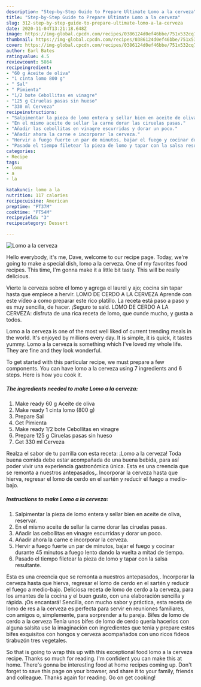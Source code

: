 ```yaml
---
description: "Step-by-Step Guide to Prepare Ultimate Lomo a la cerveza"
title: "Step-by-Step Guide to Prepare Ultimate Lomo a la cerveza"
slug: 312-step-by-step-guide-to-prepare-ultimate-lomo-a-la-cerveza
date: 2020-11-04T13:21:18.648Z
image: https://img-global.cpcdn.com/recipes/0386124d0ef46bbe/751x532cq70/lomo-a-la-cerveza-foto-principal.jpg
thumbnail: https://img-global.cpcdn.com/recipes/0386124d0ef46bbe/751x532cq70/lomo-a-la-cerveza-foto-principal.jpg
cover: https://img-global.cpcdn.com/recipes/0386124d0ef46bbe/751x532cq70/lomo-a-la-cerveza-foto-principal.jpg
author: Earl Bates
ratingvalue: 4.5
reviewcount: 5864
recipeingredient:
- "60 g Aceite de oliva"
- "1 cinta lomo 800 g"
- " Sal"
- " Pimienta"
- "1/2 bote Cebollitas en vinagre"
- "125 g Ciruelas pasas sin hueso"
- "330 ml Cerveza"
recipeinstructions:
- "Salpimentar la pieza de lomo entera y sellar bien en aceite de oliva, reservar."
- "En el mismo aceite de sellar la carne dorar las ciruelas pasas."
- "Añadir las cebollitas en vinagre escurridas y dorar un poco."
- "Añadir ahora la carne e incorporar la cerveza."
- "Hervir a fuego fuerte un par de minutos, bajar el fuego y cocinar durante 45 minutos a fuego lento dando la vuelta a mitad de tiempo."
- "Pasado el tiempo filetear la pieza de lomo y tapar con la salsa resultante."
categories:
- Recipe
tags:
- lomo
- a
- la

katakunci: lomo a la 
nutrition: 117 calories
recipecuisine: American
preptime: "PT37M"
cooktime: "PT54M"
recipeyield: "3"
recipecategory: Dessert

---
```



![Lomo a la cerveza](https://img-global.cpcdn.com/recipes/0386124d0ef46bbe/751x532cq70/lomo-a-la-cerveza-foto-principal.jpg)

Hello everybody, it's me, Dave, welcome to our recipe page. Today, we're going to make a special dish, lomo a la cerveza. One of my favorites food recipes. This time, I'm gonna make it a little bit tasty. This will be really delicious.

Vierte la cerveza sobre el lomo y agrega el laurel y ajo; cocina sin tapar hasta que empiece a hervir. LOMO DE CERDO A LA CERVEZA Aprende con este vídeo a como preparar este rico platillo. La receta está paso a paso y es muy sencilla, de hacer. ¡Seguro te sald. LOMO DE CERDO A LA CERVEZA: disfruta de una rica receta de lomo, que cunde mucho, y gusta a todos.

Lomo a la cerveza is one of the most well liked of current trending meals in the world. It's enjoyed by millions every day. It is simple, it is quick, it tastes yummy. Lomo a la cerveza is something which I've loved my whole life. They are fine and they look wonderful.


To get started with this particular recipe, we must prepare a few components. You can have lomo a la cerveza using 7 ingredients and 6 steps. Here is how you cook it.

<!--inarticleads1-->

##### The ingredients needed to make Lomo a la cerveza:

1. Make ready 60 g Aceite de oliva
1. Make ready 1 cinta lomo (800 g)
1. Prepare  Sal
1. Get  Pimienta
1. Make ready 1/2 bote Cebollitas en vinagre
1. Prepare 125 g Ciruelas pasas sin hueso
1. Get 330 ml Cerveza


Realza el sabor de tu parrilla con esta receta: ¡Lomo a la cerveza! Toda buena comida debe estar acompañada de una buena bebida, para así poder vivir una experiencia gastronómica única. Esta es una creencia que se remonta a nuestros antepasados,. Incorporar la cerveza hasta que hierva, regresar el lomo de cerdo en el sartén y reducir el fuego a medio-bajo. 

<!--inarticleads2-->

##### Instructions to make Lomo a la cerveza:

1. Salpimentar la pieza de lomo entera y sellar bien en aceite de oliva, reservar.
1. En el mismo aceite de sellar la carne dorar las ciruelas pasas.
1. Añadir las cebollitas en vinagre escurridas y dorar un poco.
1. Añadir ahora la carne e incorporar la cerveza.
1. Hervir a fuego fuerte un par de minutos, bajar el fuego y cocinar durante 45 minutos a fuego lento dando la vuelta a mitad de tiempo.
1. Pasado el tiempo filetear la pieza de lomo y tapar con la salsa resultante.


Esta es una creencia que se remonta a nuestros antepasados,. Incorporar la cerveza hasta que hierva, regresar el lomo de cerdo en el sartén y reducir el fuego a medio-bajo. Deliciosa receta de lomo de cerdo a la cerveza, para los amantes de la cocina y el buen gusto, con una elaboración sencilla y rápida. ¡Os encantará! Sencilla, con mucho sabor y práctica, esta receta de lomo de res a la cerveza es perfecta para servir en reuniones familiares, con amigos o, simplemente, para sorprender a tu pareja. Bifes de lomo de cerdo a la cerveza Tenía unos bifes de lomo de cerdo quería hacerlos con alguna salsita use la imaginación con ingredientes que tenia y prepare estos bifes exquisitos con hongos y cerveza acompañados con uno ricos fideos tirabuzón tres vegetales. 

So that is going to wrap this up with this exceptional food lomo a la cerveza recipe. Thanks so much for reading. I'm confident you can make this at home. There's gonna be interesting food at home recipes coming up. Don't forget to save this page on your browser, and share it to your family, friends and colleague. Thanks again for reading. Go on get cooking!
